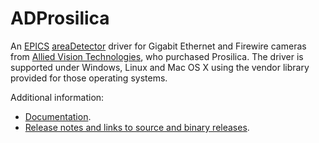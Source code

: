 ADProsilica
===========
An 
[EPICS](http://www.aps.anl.gov/epics/) 
[areaDetector](http://cars.uchicago.edu/software/epics/areaDetector.html) 
driver for Gigabit Ethernet and Firewire cameras from 
[Allied Vision Technologies](https://www.alliedvision.com),
who purchased Prosilica. 
The driver is supported under Windows, Linux and Mac OS X using the 
vendor library provided for those operating systems.

Additional information:
* [Documentation](http://cars.uchicago.edu/software/epics/prosilicaDoc.html).
* [Release notes and links to source and binary releases](RELEASE.md).
